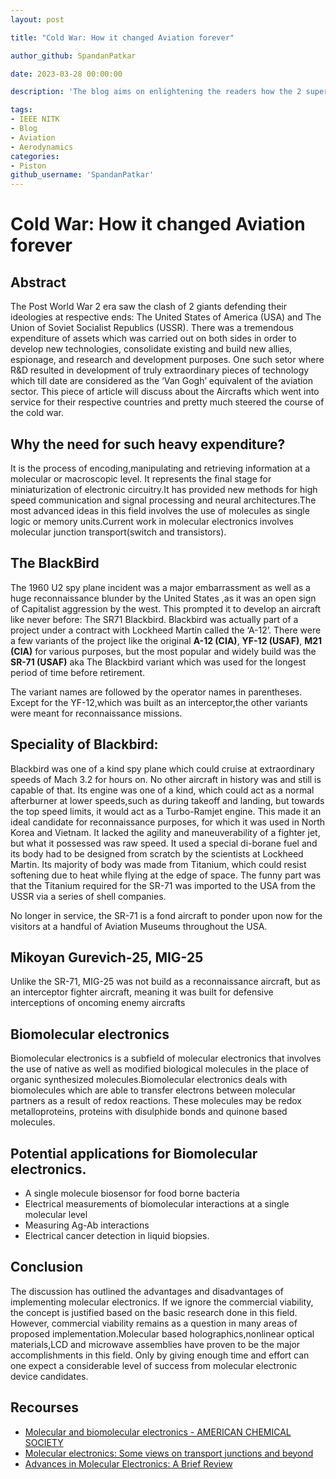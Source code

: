 ```yaml
---
layout: post

title: "Cold War: How it changed Aviation forever"

author_github: SpandanPatkar

date: 2023-03-28 00:00:00

description: 'The blog aims on enlightening the readers how the 2 superpowers facing each other during Cold War brought a remarkable change in the history of aviation and pretty much kick start series of revolutions in the very same sector.'

tags:
- IEEE NITK
- Blog
- Aviation
- Aerodynamics
categories:
- Piston
github_username: 'SpandanPatkar'
---
```


# Cold War: How it changed Aviation forever

## Abstract

The Post World War 2 era saw the clash of 2 giants defending their ideologies at respective ends: The United States of America (USA) and The Union of Soviet Socialist Republics (USSR). There was a tremendous expenditure of assets which was carried out on both sides in order to develop new technologies, consolidate existing and build new allies, espionage, and research and development purposes. One such setor where R&D resulted in development of truly extraordinary pieces of technology which till date are considered as the ‘Van Gogh’ equivalent of the aviation sector. This piece of article will discuss about the Aircrafts which went into service for their respective countries and pretty much steered the course of the cold war.

## Why the need for such heavy expenditure?

It is the process of encoding,manipulating and retrieving information at a molecular or macroscopic level. It represents the final stage for miniaturization of electronic circuitry.It has provided new methods for high speed communication and signal processing and neural architectures.The most advanced ideas in this field involves the use of molecules as single logic or memory units.Current work in molecular electronics involves molecular junction transport(switch and transistors).

## The BlackBird

The 1960 U2 spy plane incident was a major embarrassment as well as a huge reconnaissance blunder by the United States ,as it was an open sign of Capitalist aggression by the west. This prompted it to develop an aircraft like never before: The SR71 Blackbird. Blackbird was actually part of a project under a contract with Lockheed Martin called the ‘A-12’. There were a few variants of the project like the original **A-12 (CIA)**, **YF-12 (USAF)**, **M21 (CIA)** for various purposes, but the most popular and widely build was the **SR-71 (USAF)** aka The Blackbird variant which was used for the longest period of time before retirement.

The variant names are followed by the operator names in parentheses. Except for the YF-12,which was built as an interceptor,the other variants were meant for reconnaissance missions.

## Speciality of Blackbird:

Blackbird was one of a kind spy plane which could cruise at extraordinary speeds of Mach 3.2 for hours on. No other aircraft in history was and still is capable of that. Its engine was one of a kind, which could act as a normal afterburner at lower speeds,such as during takeoff and landing, but towards the top speed limits, it would act as a Turbo-Ramjet engine. This made it an ideal candidate for reconnaissance purposes, for which it was used in North Korea and Vietnam. It lacked the agility and maneuverability of a fighter jet, but what it possessed was raw speed. It used a special di-borane fuel and its body had to be designed from scratch by the scientists at Lockheed Martin. Its majority of body was made from Titanium, which could resist softening due to heat while flying at the edge of space. The funny part was that the Titanium required for the SR-71 was imported to the USA from the USSR via a series of shell companies.

No longer in service, the SR-71 is a fond aircraft to ponder upon now for the visitors at a handful of Aviation Museums throughout the USA.

## Mikoyan Gurevich-25, MIG-25

Unlike the SR-71, MIG-25 was not build as a reconnaissance aircraft, but as an interceptor fighter aircraft, meaning it was built for defensive interceptions of oncoming enemy aircrafts


## Biomolecular electronics

Biomolecular electronics is a subfield of molecular electronics that involves the use of native as well as modified biological molecules in the place of organic synthesized molecules.Biomolecular electronics deals with biomolecules which are able to transfer electrons between molecular partners as a result of redox reactions. These molecules may be redox metalloproteins, proteins with disulphide bonds and quinone based molecules.

## Potential applications for Biomolecular electronics.

- A single molecule biosensor for food borne bacteria
- Electrical measurements of biomolecular interactions at a single molecular level
- Measuring Ag-Ab interactions
- Electrical cancer detection in liquid biopsies.

## Conclusion

The discussion has outlined the advantages and disadvantages of implementing molecular electronics. If we ignore the commercial viability, the concept is justified based on the basic research done in this field. However, commercial viability remains as a question in many areas of proposed implementation.Molecular based holographics,nonlinear optical materials,LCD and microwave assemblies have proven to be the major accomplishments in this field. Only by giving enough time and effort can one expect a considerable level of success from molecular electronic device candidates.

## Recourses

- [Molecular and biomolecular electronics - AMERICAN CHEMICAL SOCIETY](https://docecity.com/molecular-and-biomolecular-electronics-american-chemical-soc-5f1073cfe2083.html)
- [Molecular electronics: Some views on transport junctions and beyond](https://www.pnas.org/doi/10.1073/pnas.0500075102)
- [Advances in Molecular Electronics: A Brief Review](https://www.sciencedirect.com/science/article/pii/S2095809918306453)